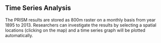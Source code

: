 ## Time Series Analysis

The PRISM results are stored as 800m raster on a monthly basis from
year 1895 to 2013. Researchers can investigate the results by selecting
a spatial locations (clicking on the map) and a time series graph will
be plotted automatically.

